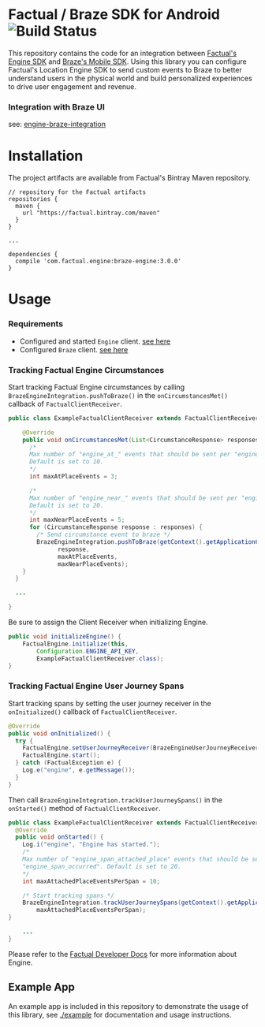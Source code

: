 # Factual / Braze SDK for Android ![Build Status](https://app.bitrise.io/app/f001791884e47358/status.svg?token=zill-aMMVVaFzOKXBor3Ow&branch=master)

This repository contains the code for an integration between [Factual's Engine SDK](https://www.factual.com/products/engine/) and [Braze's Mobile SDK](https://www.braze.com/). Using this library you can configure Factual's Location Engine SDK to send custom events to Braze to better understand users in the physical world and build personalized experiences to drive user engagement and revenue.

### Integration with Braze UI

see: [engine-braze-integration](https://github.com/Factual/engine-braze-integration)

# Installation

The project artifacts are available from Factual's Bintray Maven repository.

```
// repository for the Factual artifacts
repositories {
  maven {
    url "https://factual.bintray.com/maven"
  }
}

...

dependencies {
  compile 'com.factual.engine:braze-engine:3.0.0'
}
```

# Usage

### Requirements

* Configured and started `Engine` client. [see here](http://developer.factual.com/engine/android/)
* Configured `Braze` client. [see here](https://www.braze.com/documentation/android/#initial-sdk-setup)

### Tracking Factual Engine Circumstances

Start tracking Factual Engine circumstances by calling ` BrazeEngineIntegration.pushToBraze()` in the `onCircumstancesMet()` callback of `FactualClientReceiver`.

```java
public class ExampleFactualClientReceiver extends FactualClientReceiver {

    @Override
    public void onCircumstancesMet(List<CircumstanceResponse> responses) {
      /*
      Max number of "engine_at_" events that should be sent per "engine_" + CIRCUMSTANCE_NAME.
      Default is set to 10.
      */
      int maxAtPlaceEvents = 3;

      /*
      Max number of "engine_near_" events that should be sent per "engine_" + CIRCUMSTANCE_NAME.
      Default is set to 20.
      */
      int maxNearPlaceEvents = 5;
      for (CircumstanceResponse response : responses) {
        /* Send circumstance event to braze */
        BrazeEngineIntegration.pushToBraze(getContext().getApplicationContext(),
              response,
              maxAtPlaceEvents,
              maxNearPlaceEvents);
    }
  }

  ...

}
```

Be sure to assign the Client Receiver when initializing Engine.
```java
public void initializeEngine() {
    FactualEngine.initialize(this,
        Configuration.ENGINE_API_KEY,
        ExampleFactualClientReceiver.class);
}
```

### Tracking Factual Engine User Journey Spans

Start tracking spans by setting the user journey receiver in the `onInitialized()` callback of `FactualClientReceiver`.
```java
@Override
public void onInitialized() {
  try {
    FactualEngine.setUserJourneyReceiver(BrazeEngineUserJourneyReceiver.class);
    FactualEngine.start();
  } catch (FactualException e) {
    Log.e("engine", e.getMessage());
  }
}
```

Then call `BrazeEngineIntegration.trackUserJourneySpans()` in the `onStarted()` method of `FactualClientReceiver`.

```java
public class ExampleFactualClientReceiver extends FactualClientReceiver {
  @Override
  public void onStarted() {
    Log.i("engine", "Engine has started.");
    /*
    Max number of "engine_span_attached_place" events that should be sent per
    "engine_span_occurred". Default is set to 20.
    */
    int maxAttachedPlaceEventsPerSpan = 10;

    /* Start tracking spans */
    BrazeEngineIntegration.trackUserJourneySpans(getContext().getApplicationContext(),
        maxAttachedPlaceEventsPerSpan);
}

    ...
}
```

Please refer to the [Factual Developer Docs](http://developer.factual.com) for more information about Engine.

## Example App

An example app is included in this repository to demonstrate the usage of this library, see [./example](./example) for documentation and usage instructions.
